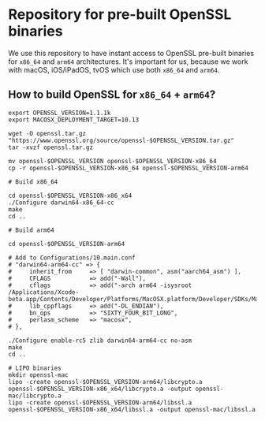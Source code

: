 # Repository for pre-built OpenSSL binaries
We use this repository to have instant access to OpenSSL pre-built binaries for
`x86_64` and `arm64` architectures. It's important for us, because we work with
macOS, iOS/iPadOS, tvOS which use both `x86_64` and `arm64`.

## How to build OpenSSL for `x86_64` + `arm64`?
```shell
export OPENSSL_VERSION=1.1.1k
export MACOSX_DEPLOYMENT_TARGET=10.13

wget -O openssl.tar.gz "https://www.openssl.org/source/openssl-$OPENSSL_VERSION.tar.gz"
tar -xvzf openssl.tar.gz

mv openssl-$OPENSSL_VERSION openssl-$OPENSSL_VERSION-x86_64
cp -r openssl-$OPENSSL_VERSION-x86_64 openssl-$OPENSSL_VERSION-arm64

# Build x86_64

cd openssl-$OPENSSL_VERSION-x86_x64
./Configure darwin64-x86_64-cc
make
cd ..

# Build arm64

cd openssl-$OPENSSL_VERSION-arm64

# Add to Configurations/10.main.conf
# "darwin64-arm64-cc" => {
#     inherit_from     => [ "darwin-common", asm("aarch64_asm") ],
#     CFLAGS           => add("-Wall"),
#     cflags           => add("-arch arm64 -isysroot /Applications/Xcode-beta.app/Contents/Developer/Platforms/MacOSX.platform/Developer/SDKs/MacOSX.sdk"),
#     lib_cppflags     => add("-DL_ENDIAN"),
#     bn_ops           => "SIXTY_FOUR_BIT_LONG",
#     perlasm_scheme   => "macosx",
# },

./Configure enable-rc5 zlib darwin64-arm64-cc no-asm
make
cd ..

# LIPO binaries
mkdir openssl-mac
lipo -create openssl-$OPENSSL_VERSION-arm64/libcrypto.a openssl-$OPENSSL_VERSION-x86_x64/libcrypto.a -output openssl-mac/libcrypto.a
lipo -create openssl-$OPENSSL_VERSION-arm64/libssl.a openssl-$OPENSSL_VERSION-x86_x64/libssl.a -output openssl-mac/libssl.a
```
